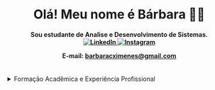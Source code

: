 <h1 align="center"> Olá! Meu nome é Bárbara 👩‍💻</h1>
<h4 align="center">
Sou estudante de Analise e Desenvolvimento de Sistemas.
<br>
    <a 
    target="_blank"
    href="https://www.linkedin.com/in/barbaracximenes/">
    <img src="https://img.shields.io/badge/LinkedIn-0077B5?style=for-the-badge&logo=linkedin&logoColor=white" alt="LinkedIn">
    </a>
    <a 
    target="_blank"
    href="https://www.instagram.com/barbaracximenes/">
    <img src="https://img.shields.io/badge/Instagram-E4405F?style=for-the-badge&logo=instagram&logoColor=white" alt="Instagram">
    </a>

E-mail: barbaracximenes@gmail.com
<br><br>
</h4>

<details>
<summary>Formação Acadêmica e Experiência Profissional</summary>
    <h3 dir="auto">Formação Acadêmica</h3>
        <ul dir="auto">
        <li><strong>Análise e Desenvolvimento de Sistemas</strong><br>
        09/2022 - 06/2024<br>
        <strong>UNIFRAN</strong> - Universidade de Franca</li>
        <li><strong>Bacharel em Ciências Contábeis</strong><br>
        02/2019 - 12/2022<br>
        <strong>UNIFRAN</strong> - Universidade de Franca</li>
        <li><strong>Tecnólogo em Gestão Financeira</strong><br>
        11/2019 - 12/2021<br>
        <strong>UNIFRAN</strong> - Universidade de Franca</li>
        <li><strong>Técnico em Recursos Humanos</strong><br>
        08/2019 - 07/2020<br>
        <strong>CERB</strong> - Colégio Estadual Rui Barbosa</li>
        <li><strong>Técnico em Administração</strong><br>
        02/2018 - 07/2019<br>
        <strong>CERB</strong> - Colégio Estadual Rui Barbosa</li>
</ul>
<h3 dir="auto">Experiência Profissional</h3>
<img align="right" src="https://camo.githubusercontent.com/fc52ed9db6e5a73db0ce9ac31746bd15247ab70cbb66b8e4ac00cc7e58227008/68747470733a2f2f696d672e736869656c64732e696f2f62616467652f57696e646f77732d3030373844363f6c6f676f3d77696e646f7773266c6f676f436f6c6f723d7768697465" data-canonical-src="https://img.shields.io/badge/Windows-0078D6?logo=windows&amp;logoColor=white" style="max-width: 100%;">
<img align="right" src="https://camo.githubusercontent.com/48af9be4f055bed48664fbfcf66cb051bde7c6cbf18e0221be67f2f53aed035c/68747470733a2f2f696d672e736869656c64732e696f2f62616467652f4d6963726f736f6674253230457863656c2d3231373334363f6c6f676f3d6d6963726f736f66742d657863656c266c6f676f436f6c6f723d7768697465" data-canonical-src="https://img.shields.io/badge/Microsoft%20Excel-217346?logo=microsoft-excel&amp;logoColor=white" style="max-width: 100%;">
<img align="right" src="https://camo.githubusercontent.com/3ac766ce8df32c37ae8d9adf7f20836044c15971c5f3d46d9f594b3be115a1a6/68747470733a2f2f696d672e736869656c64732e696f2f62616467652f4d6963726f736f66742532304f66666963652d4438334230313f6c6f676f3d6d6963726f736f66742d6f6666696365266c6f676f436f6c6f723d7768697465" data-canonical-src="https://img.shields.io/badge/Microsoft%20Office-D83B01?logo=microsoft-office&amp;logoColor=white" style="max-width: 100%;">
<ul dir="auto">
<li><strong>Assistente Financeiro I</strong><br>
03/2022 - atualmente<br>
📍 <strong>Unimed Norte Pioneiro-PR</strong></li>
</ul>

<img align="right" src="https://camo.githubusercontent.com/fc52ed9db6e5a73db0ce9ac31746bd15247ab70cbb66b8e4ac00cc7e58227008/68747470733a2f2f696d672e736869656c64732e696f2f62616467652f57696e646f77732d3030373844363f6c6f676f3d77696e646f7773266c6f676f436f6c6f723d7768697465" data-canonical-src="https://img.shields.io/badge/Windows-0078D6?logo=windows&amp;logoColor=white" style="max-width: 100%;">
<img align="right" src="https://camo.githubusercontent.com/48af9be4f055bed48664fbfcf66cb051bde7c6cbf18e0221be67f2f53aed035c/68747470733a2f2f696d672e736869656c64732e696f2f62616467652f4d6963726f736f6674253230457863656c2d3231373334363f6c6f676f3d6d6963726f736f66742d657863656c266c6f676f436f6c6f723d7768697465" data-canonical-src="https://img.shields.io/badge/Microsoft%20Excel-217346?logo=microsoft-excel&amp;logoColor=white" style="max-width: 100%;">
<img align="right" src="https://camo.githubusercontent.com/3ac766ce8df32c37ae8d9adf7f20836044c15971c5f3d46d9f594b3be115a1a6/68747470733a2f2f696d672e736869656c64732e696f2f62616467652f4d6963726f736f66742532304f66666963652d4438334230313f6c6f676f3d6d6963726f736f66742d6f6666696365266c6f676f436f6c6f723d7768697465" data-canonical-src="https://img.shields.io/badge/Microsoft%20Office-D83B01?logo=microsoft-office&amp;logoColor=white" style="max-width: 100%;">
<ul dir="auto">
<li><strong>Auxiliar de Escritório</strong><br>
07/2020 - 03/2022<br>
📍 <strong>Mendes Soluções Contábeis</strong></li>
</ul>

<img align="right" src="https://camo.githubusercontent.com/fc52ed9db6e5a73db0ce9ac31746bd15247ab70cbb66b8e4ac00cc7e58227008/68747470733a2f2f696d672e736869656c64732e696f2f62616467652f57696e646f77732d3030373844363f6c6f676f3d77696e646f7773266c6f676f436f6c6f723d7768697465" data-canonical-src="https://img.shields.io/badge/Windows-0078D6?logo=windows&amp;logoColor=white" style="max-width: 100%;">
<img align="right" src="https://camo.githubusercontent.com/3ac766ce8df32c37ae8d9adf7f20836044c15971c5f3d46d9f594b3be115a1a6/68747470733a2f2f696d672e736869656c64732e696f2f62616467652f4d6963726f736f66742532304f66666963652d4438334230313f6c6f676f3d6d6963726f736f66742d6f6666696365266c6f676f436f6c6f723d7768697465" data-canonical-src="https://img.shields.io/badge/Microsoft%20Office-D83B01?logo=microsoft-office&amp;logoColor=white" style="max-width: 100%;">
<ul dir="auto">
<li><strong>Estágiária - Administração e Contabilidade</strong><br>
11/2018 - 07/2020<br>
📍 <strong>CISNORPI</strong></li>
</ul>

</details>